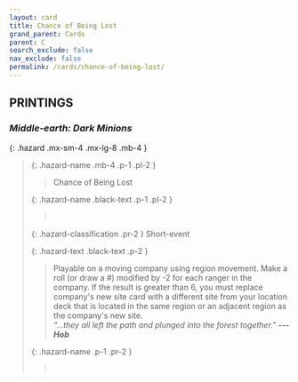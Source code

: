 ```yaml
---
layout: card
title: Chance of Being Lost
grand_parent: Cards
parent: C
search_exclude: false
nav_exclude: false
permalink: /cards/chance-of-being-lost/
---
```


## PRINTINGS


### _Middle-earth: Dark Minions_

{: .hazard .mx-sm-4 .mx-lg-8 .mb-4 }
> {: .hazard-name .mb-4 .p-1 .pl-2 }
> > <div class="hazard-mp"></div>
> > <div class="card-name">Chance of Being Lost</div>
>
> {: .hazard-name .black-text .p-1 .pl-2 }
> > &nbsp;
>
> {: .hazard-classification .pr-2 }
> Short-event
>
> {: .hazard-text .black-text .p-2 }
> > Playable on a moving company using region movement. Make a roll (or draw a #) modified by -2 for each ranger in the company. If the result is greater than 6, you must replace company's new site card with a different site from your location deck that is located in the same region or an adjacent region as the company's new site. <br>_“...they all left the path and plunged into the forest together."_ ***---Hob*** 
>
> {: .hazard-name .p-1 .pr-2 }
> > <div class="card-shield"></div>
> > <div class="card-corruption">&nbsp;</div>
